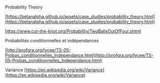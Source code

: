 Probability Theory

[https://betanalpha.github.io/assets/case_studies/probability_theory.html](https://betanalpha.github.io/assets/case_studies/probability_theory.html)

https://www.cut-the-knot.org/Probability/TwoBallsOutOfFour.shtml



Probabilités conditionnelles et indépendances

[http://profgra.org/lycee/TS-05-Probas_conditionnelles_Independance.html](http://profgra.org/lycee/TS-05-Probas_conditionnelles_Independance.html)

Variance
[https://en.wikipedia.org/wiki/Variance](https://en.wikipedia.org/wiki/Variance)
